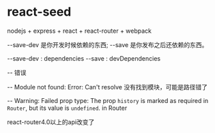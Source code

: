 # react-seed

nodejs + express + react + react-router + webpack


--save-dev 是你开发时候依赖的东西;
--save     是你发布之后还依赖的东西。


--save-dev : dependencies
--save     : devDependencies


-- 错误

-- Module not found: Error: Can't resolve  没有找到模块，可能是路径错了




-- Warning: Failed prop type: The prop `history` is marked as required in `Router`, but its value is `undefined`. in Router


react-router4.0以上的api改变了